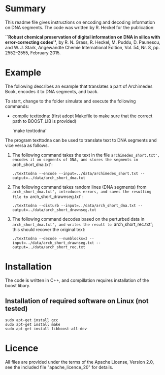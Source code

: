 Summary
=======

This readme file gives instructions on encoding and decoding information on DNA segments. The code was written by R. Heckel for the publication:

**``Robust chemical preservation of digital information on DNA in silica with error-correcting codes''**, by R. N. Grass, R. Heckel, M. Puddu, D. Paunescu, and W. J. Stark, Angewandte Chemie International Edition, Vol. 54, Nr. 8, pp. 2552–2555, February 2015. 



Example
=======

The following describes an example that translates a part of Archimedes Book, encodes it to DNA segments, and back. 

To start, change to the folder simulate and execute the following commands:

- compile texttodna: (first adopt Makefile to make sure that the correct path to BOOST_LIB is provided) 
	
	`make texttodna' 

The program texttodna can be used to translate text to DNA segments and vice versa as follows.

1. The following command takes the text in the file `archimedes_short.txt', encodes it on segments of DNA, and stores the segments in `arch_short_dna.txt':

	`./texttodna --encode --input=../data/archimedes_short.txt --output=../data/arch_short_dna.txt`

2. The following command takes random lines (DNA segments) from `arch_short_dna.txt', introduces errors, and saves the resulting file to `arch_short_drawnseg.txt':

	`./texttodna --disturb --input=../data/arch_short_dna.txt --output=../data/arch_short_drawnseg.txt`

3. The following command decodes based on the perturbed data in `arch_short_dna.txt', and writes the result to `arch_short_rec.txt'; this should recover the original text:

	`./texttodna --decode --numblocks=3 --input=../data/arch_short_drawnseg.txt --output=../data/arch_short_rec.txt`



Installation
============

The code is written in C++, and compillation requires installation of the boost libary. 


Installation of required software on Linux (not tested)
-------------------------------------------------------
	sudo apt-get install gcc
	sudo apt-get install make
	sudo apt-get install libboost-all-dev

Licence
==========

All files are provided under the terms of the Apache License, Version 2.0, see the included file "apache_licence_20" for details.

